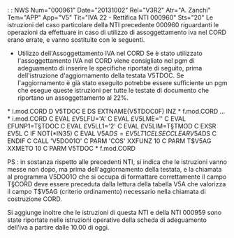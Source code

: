  :  : NWS Num="000961" Date="20131002" Rel="V3R2" Atr="A. Zanchi" Tem="APP" App="V5" Tit="IVA 22 - Rettifica NTI 000960" Sts="20"
Le istruzioni del caso particolare della NTI precedente 000960 riguardanti le operazioni da effettuare in caso di utilizzo di assoggettamento iva nel CORD erano errate, e vanno sostituite con le seguenti.

-  Utilizzo dell'Assoggettamento IVA nel CORD
Se è stato utilizzato l'assoggettamento IVA nel CORD viene consigliato nel pgm di adeguamento di inserire le specifiche riportate di seguito, prima dell'istruzione d'aggiornamento della testata V5TDOC. Se l'aggiornamento è già stato eseguito potrebbe essere sufficiente un pgm che esegue queste istruzioni per tutte le testate di documento che riportano un assoggettamento al 22%.

 \* i.mod.CORD
D V5TDOC        E DS                  EXTNAME(V5TDOC0F) INZ
 \* f.mod.CORD
...
 \* i.mod.CORD
C                   EVAL      £V5LFU='A'
C                   EVAL      £V5LME=''
C                   EVAL      £FUNP1=T§TDOC
C                   EVAL      £V5LL1='2'
C                   EVAL      £V5LIM=T§TMOD
C                   EXSR      £V5L
C                   IF        NOT(\*IN35)
C                   EVAL      V5A$DS=£V5LT1
C                   ELSE
C                   CLEAR                   V5A$DS
C                   ENDIF
C                   CALL      'V5DO01O'
C                   PARM      'COS'         XXFUNZ           10
C                   PARM      T$V5AG        XXMETO           10
C                   PARM                    V5TDOC
 \* f.mod.CORD

PS :  in sostanza rispetto alle precedenti NTI, si indica che le istruzioni vanno messe non dopo, ma prima dell'aggiornamento della testata, e la chiamata al programma V5DO01O che si occupa di formattare correttamente il campo T§CORD deve essere preceduta dalla lettura della tabella V5A che valorizza il campo T$V5AG (criterio ordinamento) necessario nella chiamata di costruzione CORD.

Si aggiunge inoltre che le istruzioni di questa NTI e della NTI 000959 sono state riportate nelle istruzioni operative della scheda di adeguamento dell'iva a partire dalle 10.00 di oggi.

